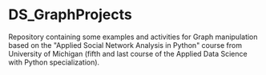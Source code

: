 # DS_GraphProjects
Repository containing some examples and activities for Graph manipulation based on the "Applied Social Network Analysis in Python" course from University of Michigan (fifth and last course of the Applied Data Science with Python specialization).
